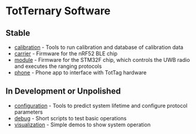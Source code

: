 TotTernary Software
===================

Stable
------

 - [calibration](calibration/) - Tools to run calibration and database of calibration data
 - [carrier](carrier/) - Firmware for the nRF52 BLE chip
 - [module](module/) - Firmware for the STM32F chip, which controls the UWB radio and executes the ranging protocols
 - [phone](phone/) - Phone app to interface with TotTag hardware


In Development or Unpolished
----------------------------

 - [configuration](configuration/) - Tools to predict system lifetime and configure protocol parameters
 - [debug](debug/) - Short scripts to test basic operations
 - [visualization](visualization/) - Simple demos to show system operation
